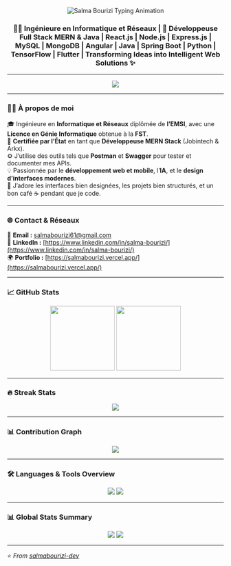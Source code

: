 <!-- 💫 Animated Header -->
<p align="center">
  <img src="https://readme-typing-svg.herokuapp.com?font=Courier+New&color=FF69B4&size=32&center=true&vCenter=true&width=600&lines=Salma+Bourizi" alt="Salma Bourizi Typing Animation" />
</p>

<h3 align="center">
👩‍💻 Ingénieure en Informatique et Réseaux | 🚀 Développeuse Full Stack MERN & Java | React.js | Node.js | Express.js | MySQL | MongoDB | Angular | Java | Spring Boot | Python | TensorFlow | Flutter | Transforming Ideas into Intelligent Web Solutions ✨
</h3>

---

<p align="center">
  <img src="https://skillicons.dev/icons?i=react,nodejs,express,mysql,mongodb,angular,java,spring,python,tensorflow,flutter,html,css,js,git,github,figma,vscode,postman,swagger,bootstrap,tailwind" />
</p>

---

### 👩‍🎓 À propos de moi

🎓 Ingénieure en **Informatique et Réseaux** diplômée de **l’EMSI**, avec une **Licence en Génie Informatique** obtenue à la **FST**.  
💼 **Certifiée par l’État** en tant que **Développeuse MERN Stack** (Jobintech & Arkx).  
⚙️ J’utilise des outils tels que **Postman** et **Swagger** pour tester et documenter mes APIs.  
💡 Passionnée par le **développement web et mobile**, l’**IA**, et le **design d’interfaces modernes**.  
🌈 J’adore les interfaces bien designées, les projets bien structurés, et un bon café ☕ pendant que je code.  

---

### 🌐 Contact & Réseaux

📧 **Email :** [salmabourizi61@gmail.com](mailto:salmabourizi61@gmail.com)  
💼 **LinkedIn :** [https://www.linkedin.com/in/salma-bourizi/](https://www.linkedin.com/in/salma-bourizi/)  
🌍 **Portfolio :** [https://salmabourizi.vercel.app/](https://salmabourizi.vercel.app/)  

---

### 📈 GitHub Stats

<p align="center">
  <img height="150" src="https://github-readme-stats.vercel.app/api?username=salmabourizi-dev&show_icons=true&theme=tokyonight&hide_border=true&include_all_commits=true" />
  <img height="150" src="https://github-readme-stats.vercel.app/api/top-langs/?username=salmabourizi-dev&layout=compact&theme=tokyonight&hide_border=true" />
</p>

---

### 🔥 Streak Stats
<p align="center">
  <img src="https://streak-stats.demolab.com?user=salmabourizi-dev&theme=tokyonight&hide_border=true" />
</p>

---

### 📊 Contribution Graph
<p align="center">
  <img src="https://github-readme-activity-graph.vercel.app/graph?username=salmabourizi-dev&bg_color=0d1117&color=ff69b4&line=ff69b4&point=ffffff&area=true&hide_border=true" />
</p>

---

### 🛠️ Languages & Tools Overview
<p align="center">
  <img src="https://github-profile-summary-cards.vercel.app/api/cards/repos-per-language?username=salmabourizi-dev&theme=tokyonight" />
  <img src="https://github-profile-summary-cards.vercel.app/api/cards/most-commit-language?username=salmabourizi-dev&theme=tokyonight" />
</p>

---

### 📊 Global Stats Summary
<p align="center">
  <img src="https://github-profile-summary-cards.vercel.app/api/cards/stats?username=salmabourizi-dev&theme=tokyonight" />
  <img src="https://github-profile-summary-cards.vercel.app/api/cards/productive-time?username=salmabourizi-dev&theme=tokyonight&utcOffset=+1" />
</p>

---

⭐️ *From [salmabourizi-dev](https://github.com/salmabourizi-dev)*
